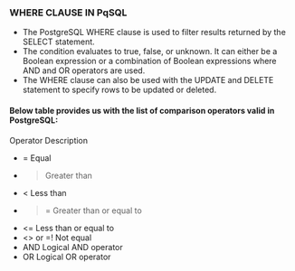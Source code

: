 ### WHERE CLAUSE IN PqSQL
- The PostgreSQL WHERE clause is used to filter results returned by the SELECT statement.
- The condition evaluates to true, false, or unknown. It can either be a Boolean expression or a combination of Boolean expressions where AND and OR operators are used.
- The WHERE clause can also be used with the UPDATE and DELETE statement to specify rows to be updated or deleted.


#### Below table provides us with the list of comparison operators valid in PostgreSQL:
Operator	Description
- =	Equal
- >	Greater than
- <	Less than
- >=	Greater than or equal to
- <=	Less than or equal to
- <> or =!	Not equal
- AND	Logical AND operator
- OR	Logical OR operator

